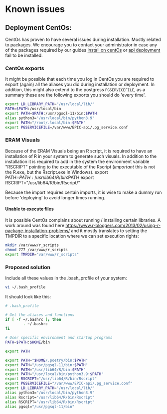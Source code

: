 # Known issues

## Deployment CentOs:

CentOs has proven to have several issues during installation. Mostly related to packages. We encourage you to contact your administrator in case any of the packages required by our guides [install on centOs](docs/guides/install_on_centos) or [api deployment](docs/guides/api_deployment) fail to be installed.

### CentOs exports
It might be possible that each time you log in CentOs you are required to export (again) all the aliases you did during installation or deployment. In addition, this might also extend to the postgress `PGSERVICEFILE`, as a summary these are the following exports you should do 'every time'. 
```bash
export LD_LIBRARY_PATH="/usr/local/lib/"
PATH=$PATH:/usr/local/bin
export PATH=$PATH:/usr/pgsql-11/bin:$PATH
alias python3="/usr/local/bin/python3.9"
export PATH="/root/.local/bin:$PATH"
export PGSERVICEFILE=/var/www/EPIC-api/.pg_service.conf
```

### ERAM Visuals
Because of the ERAM Visuals being an R script, it is required to have an installation of R in your system to generate such visuals.
In addition to the installation it is required to add in the system the environment variable "RSCRIPT" pointing to the executable of the Rscript (*important* this is not the R.exe, but the Rscript.exe in Windows).
export PATH=$PATH:/usr/lib64/R/bin:$PATH
export RSCRIPT="/usr/lib64/R/bin/Rscript/"

Because the import requires certain imports, it is wise to make a dummy run before 'deploying' to avoid longer times running.

#### Unable to execute files
It is possible CentOs complains about running / installing certain libraries.
A work around was found here https://www.r-bloggers.com/2013/02/using-r-package-installation-problems/
and it mostly translates to setting the TMPDIR to a specific location where we can set execution rights:
```bash
mkdir /var/www/r_scripts
chmod 777 /var/www/r_scripts
export TMPDIR="var/www/r_scripts"
```

### Proposed solution
Include all these values in the .bash_profile of your system:
```bash
vi ~/.bash_profile
```

It should look like this:
```bash
# .bash_profile

# Get the aliases and functions
if [ -f ~/.bashrc ]; then
        . ~/.bashrc
fi

# User specific environment and startup programs
PATH=$PATH:$HOME/bin

export PATH

export PATH="$HOME/.poetry/bin:$PATH"
export PATH="/usr/pgsql-11/bin:$PATH"
export PATH="/usr/lib64/R/bin:$PATH"
export PATH="/usr/local/bin/python3.9:$PATH"
export RSCRIPT="/usr/lib64/R/bin/Rscript"
export PGSERVICEFILE="/var/www/EPIC-api/.pg_service.conf"
export LD_LIBRARY_PATH="/usr/local/lib/"
alias python3="/usr/local/bin/python3.9"
alias Rscript="/usr/lib64/R/bin/Rscript"
alias RSCRIPT="/usr/lib64/R/bin/Rscript"
alias pgsql="/usr/pgsql-11/bin"
```
